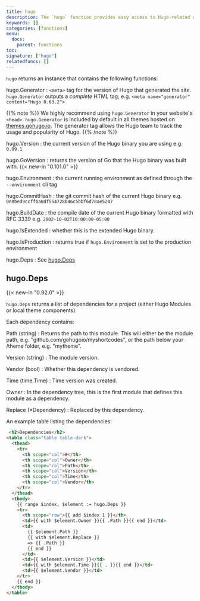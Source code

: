```yaml
---
title: hugo
description: The `hugo` function provides easy access to Hugo-related data.
keywords: []
categories: [functions]
menu:
  docs:
    parent: functions
toc:
signature: ["hugo"]
relatedfuncs: []
---
```


`hugo` returns an instance that contains the following functions:

hugo.Generator
: `<meta>` tag for the version of Hugo that generated the site. `hugo.Generator` outputs a *complete* HTML tag; e.g. `<meta name="generator" content="Hugo 0.63.2">`

{{% note %}}
We highly recommend using `hugo.Generator` in your website's `<head>`. `hugo.Generator` is included by default in all themes hosted on [themes.gohugo.io](https://themes.gohugo.io). The generator tag allows the Hugo team to track the usage and popularity of Hugo.
{{% /note %}}

hugo.Version
: the current version of the Hugo binary you are using e.g. `0.99.1`

hugo.GoVersion
: returns the version of Go that the Hugo binary was built with. {{< new-in "0.101.0" >}}

hugo.Environment
: the current running environment as defined through the `--environment` cli tag

hugo.CommitHash
: the git commit hash of the current Hugo binary e.g. `0e8bed9ccffba0df554728b46c5bbf6d78ae5247`

hugo.BuildDate
: the compile date of the current Hugo binary formatted with RFC 3339 e.g. `2002-10-02T10:00:00-05:00`

hugo.IsExtended
: whether this is the extended Hugo binary.

hugo.IsProduction
: returns true if `hugo.Environment` is set to the production environment

hugo.Deps
: See [hugo.Deps](#hugodeps)

## hugo.Deps

{{< new-in "0.92.0" >}}

`hugo.Deps` returns a list of dependencies for a project (either Hugo Modules or local theme components).

Each dependency contains:

Path (string)
: Returns the path to this module. This will either be the module path, e.g. "github.com/gohugoio/myshortcodes", or the path below your /theme folder, e.g. "mytheme".

Version (string)
:  The module version.

Vendor (bool)
: Whether this dependency is vendored.

Time (time.Time)
: Time version was created.

Owner
: In the dependency tree, this is the first module that defines this module as a dependency.

Replace (*Dependency)
: Replaced by this dependency.

An example table listing the dependencies:

```html
 <h2>Dependencies</h2>
<table class="table table-dark">
  <thead>
    <tr>
      <th scope="col">#</th>
      <th scope="col">Owner</th>
      <th scope="col">Path</th>
      <th scope="col">Version</th>
      <th scope="col">Time</th>
      <th scope="col">Vendor</th>
    </tr>
  </thead>
  <tbody>
    {{ range $index, $element := hugo.Deps }}
    <tr>
      <th scope="row">{{ add $index 1 }}</th>
      <td>{{ with $element.Owner }}{{ .Path }}{{ end }}</td>
      <td>
        {{ $element.Path }}
        {{ with $element.Replace }}
        => {{ .Path }}
        {{ end }}
      </td>
      <td>{{ $element.Version }}</td>
      <td>{{ with $element.Time }}{{ . }}{{ end }}</td>
      <td>{{ $element.Vendor }}</td>
    </tr>
    {{ end }}
  </tbody>
</table>
```

